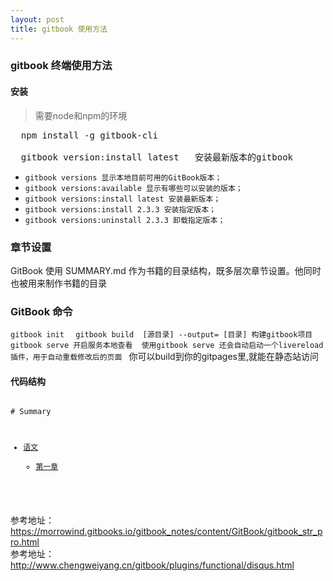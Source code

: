 ```yaml
---
layout: post
title: gitbook 使用方法
---
```


### gitbook 终端使用方法

#### 安装

> 需要node和npm的环境

<pre>
  npm install -g gitbook-cli  <br>
  gitbook version:install latest   安装最新版本的gitbook
</pre>

* `gitbook versions 显示本地目前可用的GitBook版本；` 
* `gitbook versions:available 显示有哪些可以安装的版本；` 
* `gitbook versions:install latest 安装最新版本；` 
* `gitbook versions:install 2.3.3 安装指定版本；` 
* `gitbook versions:uninstall 2.3.3 卸载指定版本；` 


###  章节设置

GitBook 使用 SUMMARY.md 作为书籍的目录结构，既多层次章节设置。他同时也被用来制作书籍的目录


###  GitBook 命令

`gitbook init  `
`gitbook build  [源目录] --output= [目录] 构建gitbook项目  `
`gitbook serve 开启服务本地查看  使用gitbook serve 还会自动启动一个livereload插件，用于自动重载修改后的页面 `
你可以build到你的gitpages里,就能在静态站访问

#### 代码结构
<code>
# Summary

* [语文](README.md)
   * [第一章](jin_dai_shi.md)

</code>



参考地址：<https://morrowind.gitbooks.io/gitbook_notes/content/GitBook/gitbook_str_pro.html> <br>
参考地址：<http://www.chengweiyang.cn/gitbook/plugins/functional/disqus.html>



